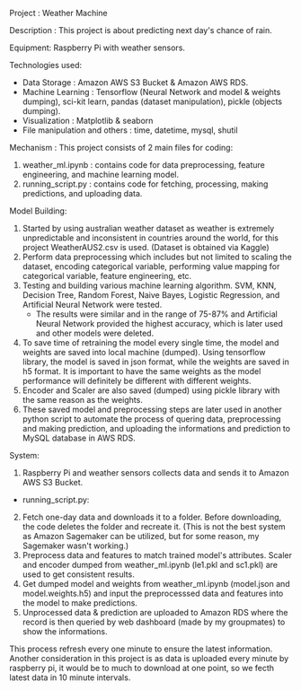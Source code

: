 Project : Weather Machine

Description : This project is about predicting next day's chance of rain.

Equipment: Raspberry Pi with weather sensors.

Technologies used:
- Data Storage : Amazon AWS S3 Bucket & Amazon AWS RDS.
- Machine Learning : Tensorflow (Neural Network and model & weights dumping), sci-kit learn, pandas (dataset manipulation), pickle (objects dumping).
- Visualization : Matplotlib & seaborn
- File manipulation and others : time, datetime, mysql, shutil

Mechanism :
This project consists of 2 main files for coding:
1. weather_ml.ipynb : contains code for data preprocessing, feature engineering, and machine learning model.
2. running_script.py : contains code for fetching, processing, making predictions, and uploading data.

Model Building:
1. Started by using australian weather dataset as weather is extremely unpredictable and inconsistent in countries around the world, for this project WeatherAUS2.csv is used. (Dataset is obtained via Kaggle)
2. Perform data preprocessing which includes but not limited to scaling the dataset, encoding categorical variable, performing value mapping for categorical variable, feature engineering, etc.
3. Testing and building various machine learning algorithm. SVM, KNN, Decision Tree, Random Forest, Naive Bayes, Logistic Regression, and Artificial Neural Network were tested.
   - The results were similar and in the range of 75-87% and Artificial Neural Network provided the highest accuracy, which is later used and other models were deleted.
4. To save time of retraining the model every single time, the model and weights are saved into local machine (dumped). Using tensorflow library, the model is saved in json format, while the weights are saved in h5 format. It is important to have the same weights as the model performance will definitely be different with different weights.
5. Encoder and Scaler are also saved (dumped) using pickle library with the same reason as the weights.
6. These saved model and preprocessing steps are later used in another python script to automate the process of quering data, preprocessing and making prediction, and uploading the informations and prediction to MySQL database in AWS RDS.

System:
1. Raspberry Pi and weather sensors collects data and sends it to Amazon AWS S3 Bucket.
- running_script.py:
2. Fetch one-day data and downloads it to a folder. Before downloading, the code deletes the folder and recreate it. (This is not the best system as Amazon Sagemaker can be utilized, but for some reason, my Sagemaker wasn't working.)
3. Preprocess data and features to match trained model's attributes. Scaler and encoder dumped from weather_ml.ipynb (le1.pkl and sc1.pkl) are used to get consistent results.
4. Get dumped model and weights from weather_ml.ipynb (model.json and model.weights.h5) and input the preprocesssed data and features into the model to make predictions.
5. Unprocessed data & prediction are uploaded to Amazon RDS where the record is then queried by web dashboard (made by my groupmates) to show the informations.

This process refresh every one minute to ensure the latest information. Another consideration in this project is as data is uploaded every minute by raspberry pi, it would be to much to download at one point, so we fecth latest data in 10 minute intervals.
